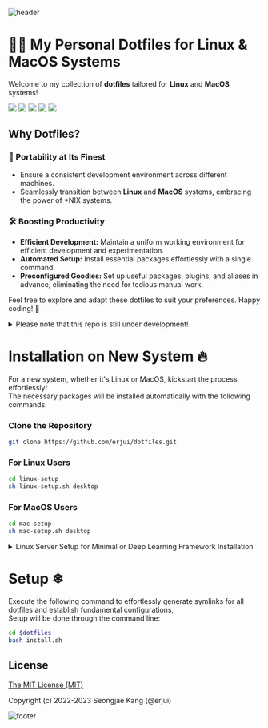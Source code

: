 ![header](https://capsule-render.vercel.app/api?type=venom&text=Dotfiles&animation=fadeIn&fontSize=40&desc=for%20best%20productivity&descAlignY=70&descSize=20)

# 🧑‍💻 My Personal Dotfiles for Linux & MacOS Systems

Welcome to my collection of **dotfiles** tailored for **Linux** and **MacOS** systems!  

<div align="left">
	<img src="https://img.shields.io/badge/Debian-A81D33?style=for-the-badge&logo=debian&logoColor=white" />
	<img src="https://img.shields.io/badge/mac%20os-000000?style=for-the-badge&logo=apple&logoColor=white" />
	<img src="https://img.shields.io/badge/Ubuntu-E95420?style=for-the-badge&logo=ubuntu&logoColor=white" />
   <img src="https://img.shields.io/badge/shell_script-%23121011.svg?style=for-the-badge&logo=gnu-bash&logoColor=white" />
   <img src="https://img.shields.io/badge/python-3670A0?style=for-the-badge&logo=python&logoColor=ffdd54" />
</div>

## Why Dotfiles?

### 🔄 Portability at Its Finest
- Ensure a consistent development environment across different machines.
- Seamlessly transition between **Linux** and **MacOS** systems, embracing the power of *NIX systems.

### 🛠 Boosting Productivity
- **Efficient Development:** Maintain a uniform working environment for efficient development and experimentation.
- **Automated Setup:** Install essential packages effortlessly with a single command.
- **Preconfigured Goodies:** Set up useful packages, plugins, and aliases in advance, eliminating the need for tedious manual work.

Feel free to explore and adapt these dotfiles to suit your preferences. Happy coding! 🚀


<details>
  <summary>Please note that this repo is still under development!</summary>
It's primarily designed for my personal use at the moment,
but I'm actively working on making it more versatile for other users too!
Stay tuned for updates!

</details>

# Installation on New System 🔥

For a new system, whether it's Linux or MacOS, kickstart the process effortlessly!  
The necessary packages will be installed automatically with the following commands:

### Clone the Repository
```bash
git clone https://github.com/erjui/dotfiles.git
```

### For Linux Users
```bash
cd linux-setup
sh linux-setup.sh desktop
```

### For MacOS Users
```bash
cd mac-setup
sh mac-setup.sh desktop
```

<details>
  <summary>Linux Server Setup for Minimal or Deep Learning Framework Installation</summary>
  
  - **Minimal Installation on Server:**
    - Run `sh linux-setup.sh server`

  - **Deep Learning Frameworks Setup (e.g., Nvidia Driver, CUDA, cuDNN, and NCCL):**
    - Run `sh linux-setup.sh dl`
</details>

# Setup ❄

Execute the following command to effortlessly generate symlinks for all dotfiles and establish fundamental configurations,  
Setup will be done through the command line:

```bash
cd $dotfiles
bash install.sh
```

License
-------

[The MIT License (MIT)](LICENSE)

Copyright (c) 2022-2023 Seongjae Kang (@erjui)

![footer](https://capsule-render.vercel.app/api?section=footer)
